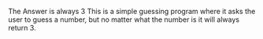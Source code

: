The Answer is always 3
This is a simple guessing program where it asks the user to guess a number, but no matter what the number is it will always return 3.
